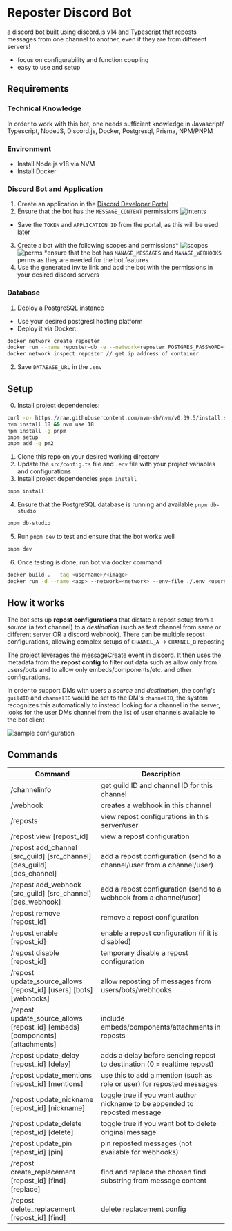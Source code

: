 # Reposter Discord Bot

a discord bot built using discord.js v14 and Typescript that reposts messages from one channel to another, even if they are from different servers!

-   focus on configurability and function coupling
-   easy to use and setup

## Requirements

### Technical Knowledge

In order to work with this bot, one needs sufficient knowledge in Javascript/ Typescript, NodeJS, Discord.js, Docker, Postgresql, Prisma, NPM/PNPM

### Environment

-   Install Node.js v18 via NVM
-   Install Docker

### Discord Bot and Application

1. Create an application in the [Discord Developer Portal](https://discord.com/developers/applications)
2. Ensure that the bot has the `MESSAGE_CONTENT` permissions
   ![intents](public/intents.png)

-   Save the `TOKEN` and `APPLICATION ID` from the portal, as this will be used later

3. Create a bot with the following scopes and permissions\*
   ![scopes](public/scopes.png)
   ![perms](public/perms.png)
   \*ensure that the bot has `MANAGE_MESSAGES` and `MANAGE_WEBHOOKS` perms as they are needed for the bot features
4. Use the generated invite link and add the bot with the permissions in your desired discord servers

### Database

1. Deploy a PostgreSQL instance

-   Use your desired postgresl hosting platform
-   Deploy it via Docker:

```bash
docker network create reposter
docker run --name reposter-db -e --network=reposter POSTGRES_PASSWORD=mysecretpassword -d -p 5432:5432 postgres
docker network inspect reposter // get ip address of container
```

2. Save `DATABASE_URL` in the `.env`

## Setup

0. Install project dependencies:

```bash
curl -o- https://raw.githubusercontent.com/nvm-sh/nvm/v0.39.5/install.sh | bash
nvm install 18 && nvm use 18
npm install -g pnpm
pnpm setup
pnpm add -g pm2
```

1. Clone this repo on your desired working directory
2. Update the `src/config.ts` file and `.env` file with your project variables and configurations
3. Install project dependencies `pnpm install`

```bash
pnpm install
```

4. Ensure that the PostgreSQL database is running and available `pnpm db-studio`

```bash
pnpm db-studio
```

5. Run `pnpm dev` to test and ensure that the bot works well

```bash
pnpm dev
```

6. Once testing is done, run bot via docker command

```bash
docker build . --tag <username>/<image>
docker run -d --name <app> --network=<network> --env-file ./.env <username>/<image>

```

## How it works

The bot sets up **repost configurations** that dictate a repost setup from a _source_ (a text channel) to a _destination_ (such as text channel from same or different server OR a discord webhook). There can be multiple repost configurations, allowing complex setups of `CHANNEL_A` -> `CHANNEL_B` reposting

The project leverages the [messageCreate](https://discord.js.org/#/docs/discord.js/main/class/Client?scrollTo=e-messageCreate) event in discord. It then uses the metadata from the **repost config** to filter out data such as allow only from users/bots and to allow only embeds/components/etc. and other configurations.

In order to support DMs with users a _source_ and _destination_, the config's `guildID` and `channelID` would be set to the DM's `channelID`, the system recognizes this automatically to instead looking for a channel in the server, looks for the user DMs channel from the list of user channels available to the bot client

![sample configuration](public/repost_view.png)

## Commands

| Command                                                                      | Description                                                                |
| ---------------------------------------------------------------------------- | -------------------------------------------------------------------------- |
| /channelinfo                                                                 | get guild ID and channel ID for this channel                               |
| /webhook                                                                     | creates a webhook in this channel                                          |
| /reposts                                                                     | view repost configurations in this server/user                             |
| /repost view [repost_id]                                                     | view a repost configuration                                                |
| /repost add_channel [src_guild] [src_channel] [des_guild] [des_channel]      | add a repost configuration (send to a channel/user from a channel/user)    |
| /repost add_webhook [src_guild] [src_channel] [des_webhook]                  | add a repost configuration (send to a webhook from a channel/user)         |
| /repost remove [repost_id]                                                   | remove a repost configuration                                              |
| /repost enable [repost_id]                                                   | enable a repost configuration (if it is disabled)                          |
| /repost disable [repost_id]                                                  | temporary disable a repost configuration                                   |
| /repost update_source_allows [repost_id] [users] [bots] [webhooks]           | allow reposting of messages from users/bots/webhooks                       |
| /repost update_source_allows [repost_id] [embeds] [components] [attachments] | include embeds/components/attachments in reposts                           |
| /repost update_delay [repost_id] [delay]                                     | adds a delay before sending repost to destination (0 = realtime repost)    |
| /repost update_mentions [repost_id] [mentions]                               | use this to add a mention (such as role or user) for reposted messages     |
| /repost update_nickname [repost_id] [nickname]                               | toggle true if you want author nickname to be appended to reposted message |
| /repost update_delete [repost_id] [delete]                                   | toggle true if you want bot to delete original message                     |
| /repost update_pin [repost_id] [pin]                                         | pin reposted messages (not available for webhooks)                         |
| /repost create_replacement [repost_id] [find] [replace]                      | find and replace the chosen find substring from message content            |
| /repost delete_replacement [repost_id] [find]                                | delete replacement config                                                  |
